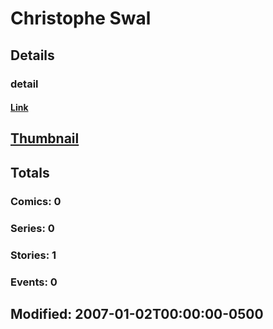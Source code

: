 # Christophe  Swal 
## Details
### detail
#### [Link](http://marvel.com/comics/creators/5014/christophe_swal?utm_campaign=apiRef&utm_source=225578a89fc76f3d20fbffda5d17a88d)
## [Thumbnail](http://i.annihil.us/u/prod/marvel/i/mg/2/e0/4bc4441c17336.jpg)
## Totals
### Comics: 0
### Series: 0
### Stories: 1
### Events: 0
## Modified: 2007-01-02T00:00:00-0500